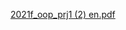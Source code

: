 [2021f_oop_prj1 (2) en.pdf](https://github.com/andreasliakos/Horse_race/files/10808992/2021f_oop_prj1.2.en.pdf)
